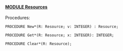 
#### [MODULE Resources](https://github.com/io-core/Mod/blob/main/Resources.Mod)

Procedures:

```
PROCEDURE New*(R: Resource; v: INTEGER) : Resource;
```
```
PROCEDURE Get*(R: Resource; x: INTEGER): INTEGER;
```
```
PROCEDURE Clear*(R: Resource);
```
